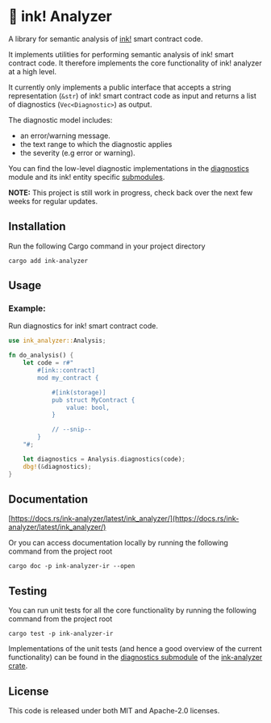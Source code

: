 # 🦑 ink! Analyzer

A library for semantic analysis of [ink!](https://use.ink/) smart contract code.

It implements utilities for performing semantic analysis of ink! smart contract code.
It therefore implements the core functionality of ink! analyzer at a high level.

It currently only implements a public interface that accepts a string representation (`&str`) of ink! smart contract code as input and returns a list of diagnostics (`Vec<Diagnostic>`) as output.

The diagnostic model includes:
- an error/warning message.
- the text range to which the diagnostic applies
- the severity (e.g error or warning).

You can find the low-level diagnostic implementations in the [diagnostics](/crates/analyzer/src/analysis/diagnostics.rs) module and its ink! entity specific [submodules](/crates/analyzer/src/analysis/diagnostics).

**NOTE:** This project is still work in progress, check back over the next few weeks for regular updates.

## Installation

Run the following Cargo command in your project directory

```shell
cargo add ink-analyzer
```

## Usage

### Example:
Run diagnostics for ink! smart contract code.


```rust
use ink_analyzer::Analysis;

fn do_analysis() {
    let code = r#"
        #[ink::contract]
        mod my_contract {

            #[ink(storage)]
            pub struct MyContract {
                value: bool,
            }

            // --snip--
        }
    "#;

    let diagnostics = Analysis.diagnostics(code);
    dbg!(&diagnostics);
}
```

## Documentation

[https://docs.rs/ink-analyzer/latest/ink_analyzer/](https://docs.rs/ink-analyzer/latest/ink_analyzer/)

Or you can access documentation locally by running the following command from the project root

```shell
cargo doc -p ink-analyzer-ir --open
```

## Testing

You can run unit tests for all the core functionality by running the following command from the project root

```shell
cargo test -p ink-analyzer-ir
```

Implementations of the unit tests (and hence a good overview of the current functionality) can be found in the [diagnostics submodule](/crates/analyzer/src/analysis/diagnostics.rs) of the [ink-analyzer crate](/crates/analyzer).

## License

This code is released under both MIT and Apache-2.0 licenses.
